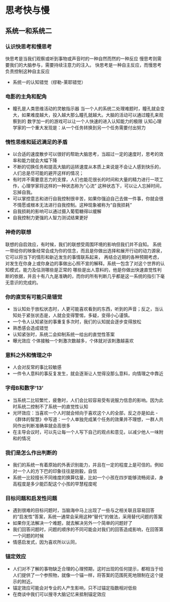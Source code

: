 # 思考快与慢
## 系统一和系统二
### 认识快思考和慢思考
快思考是当我们观察或听到事物或声音时的一种自然而然的一种反应
慢思考则需要我们的大脑参与，需要持续注意力的注入。
快思考是一种自主反应，而慢思考负责控制这种自主反应

- 系统一的认知错觉（缪勒-莱耶错觉）

### 电影的主角和配角
- 瞳孔是人类思维活动的灵敏指示器
当一个人的系统二处理难题时，瞳孔就会变大，如果难度越大，投入越大那么瞳孔就越大。大脑的活动可以通过瞳孔来观察到的
数字加一的的游戏可以让一个人快速的进入认知能力的极限
认知心理学家的一个重大发现是：从一个任务转换到另一个任务需要付出努力


### 惰性思维和延迟满足的矛盾
- 以合适的速度散步可以很好的帮助大脑思考，当超过一定的速度时，思考的效率和能力就会大幅下降
- 不断的切换任务和提高大脑的运转速度从本质上来说是不会让人感到快乐的，人们总是尽可能的避开这样的情况；
- 有时并不需要意志力的支撑，人们也能花很长的时间和大量的精力进行一项工作，心理学家将这样的一种状态称为“心流”
这种状态下，可以让人忘掉时间，忘掉自我。
- 可以掌控意志和进行自我控制很辛苦，如果你强迫自己去做一件事，你就会很不情愿或根本无法进行自我控制。这种现象被称为“自我损耗”
- 自我损耗的影响可以通过摄入葡萄糖得以缓解
- 自我控制力更强的人智力测试结果更好

### 神奇的联想
联想的自启效应，有时候，我们的联想受周围环境的影响但我们并不自知。
系统一带给你的映象经常会成为你的信念，而且是你做出选择和展开行动的动力源泉，它可以将当下的情形和新近发生的事情联系起来，
再结合近期的各种预期考虑，对发生在你身上或你身边的事做出心照不宣的解释。系统一包含了对这个世界的认知模式，能力及估测哪些是正常的
哪些是出人意料的，他是你做出快速直觉性判断的依据，并且十有八九是准确的，而你的所有判断几乎都是这一系统的指引下毫无意识的完成的。

### 你的直觉有可能只是错觉
- 当认知处于放松状态时，人更可能喜欢看到的东西，听到的声音；反之，当认知处于紧张状态是，人就会变得警惕，多疑，变得小心谨慎。
- 一个令人认知紧张的事重复多次时，我们的认知就会逐步变得放松
- 熟悉感会造成错觉
- 认知紧张时，系统二会抑制系统一给出的直觉性答案
- 曝光效应 个体接触一个刺激次数越多，个体就对该刺激越喜欢

### 意料之外和情理之中
- 人会对反常的事比较敏感
- 一件令人意料的事反复发生，就会逐渐让人觉得没那么意料，向情理之中靠近

### 字母B和数字‘13’
- 当系统二比较繁忙，疲惫时，人们会比较容易受有说服力信息的影响。因为此时系统二控制不了系统一的直觉性认知
- 光环效应：当喜欢一个人时就会倾向于喜欢这个人的全部，反之亦是如此
-《群体的智慧》中写道：一个人单独完成某个任务的效果并不理想，一群人共同作出判断准确率就会高很多
- 在主导会议时，可以先让每一个人写下自己的观点和意见，以减少他人一味附和的情况

### 我们是怎么作出判断的
- 我们的系统一有着原始的外表识别能力，并且在一定的程度上是可信的。例如对一个人的方下巴的印象往往是刚毅，自信
- 系统一比较擅长不同维度的换算估量，比如一个小孩在四岁能够流畅阅读，身高程度是多少能匹配这个小孩的早慧程度呢

### 目标问题和启发性问题
- 遇到很难的目标问题时，当脑海中马上出现了一些与之相关联且容易回答的“启发性”答案，系统一通常会采用这种“替代”的做法，采用替代问题的答案
- 如果你无法解决一个难题，就去解决另外一个简单的问题好了
- 我们回答问题时，问题的顺序的不同可能会对我们的回答造成影响，在回答第一个问题的时候
- 情感启发式，因为喜欢所以认同，

### 锚定效应
- 人们对不了解的事物缺乏合理的心理预期，这时出现的任何提示，都相当于给人们提供了一个参照物，就像一个锚一样，将答案的范围死死地限制在这个提示的附近。
- 锚定效应可能会对专业的人产生影响，只不过锚定指数相对低些
- 在商谈中我们可以搜寻大脑记忆来抵制锚定效应
